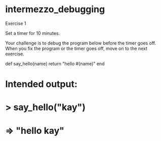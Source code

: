 # intermezzo_debugging


Exercise 1

Set a timer for 10 minutes.

Your challenge is to debug the program below before the timer goes off. When you fix the program or the timer goes off, move on to the next exercise.

def say_hello(name)
  return "hello #(name)"
end

# Intended output:
#
# > say_hello("kay")
# => "hello kay"

